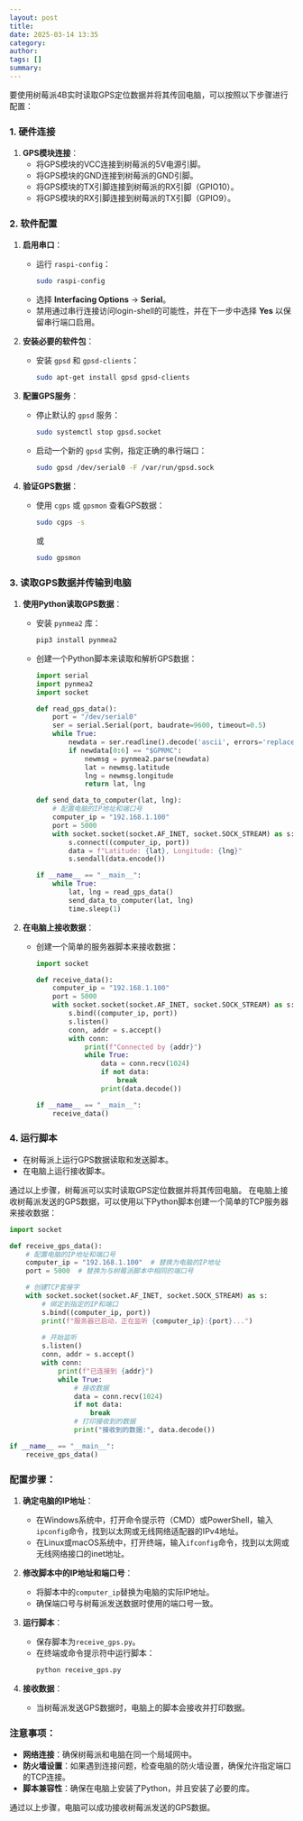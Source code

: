 ```yaml
---
layout: post
title: 
date: 2025-03-14 13:35
category: 
author: 
tags: []
summary: 
---
```

要使用树莓派4B实时读取GPS定位数据并将其传回电脑，可以按照以下步骤进行配置：

### 1. 硬件连接
1. **GPS模块连接**：
   - 将GPS模块的VCC连接到树莓派的5V电源引脚。
   - 将GPS模块的GND连接到树莓派的GND引脚。
   - 将GPS模块的TX引脚连接到树莓派的RX引脚（GPIO10）。
   - 将GPS模块的RX引脚连接到树莓派的TX引脚（GPIO9）。

### 2. 软件配置
1. **启用串口**：
   - 运行 `raspi-config`：
     ```bash
     sudo raspi-config
     ```
   - 选择 **Interfacing Options** -> **Serial**。
   - 禁用通过串行连接访问login-shell的可能性，并在下一步中选择 **Yes** 以保留串行端口启用。

2. **安装必要的软件包**：
   - 安装 `gpsd` 和 `gpsd-clients`：
     ```bash
     sudo apt-get install gpsd gpsd-clients
     ```

3. **配置GPS服务**：
   - 停止默认的 `gpsd` 服务：
     ```bash
     sudo systemctl stop gpsd.socket
     ```
   - 启动一个新的 `gpsd` 实例，指定正确的串行端口：
     ```bash
     sudo gpsd /dev/serial0 -F /var/run/gpsd.sock
     ```

4. **验证GPS数据**：
   - 使用 `cgps` 或 `gpsmon` 查看GPS数据：
     ```bash
     sudo cgps -s
     ```
     或
     ```bash
     sudo gpsmon
     ```

### 3. 读取GPS数据并传输到电脑
1. **使用Python读取GPS数据**：
   - 安装 `pynmea2` 库：
     ```bash
     pip3 install pynmea2
     ```
   - 创建一个Python脚本来读取和解析GPS数据：
     ```python
     import serial
     import pynmea2
     import socket

     def read_gps_data():
         port = "/dev/serial0"
         ser = serial.Serial(port, baudrate=9600, timeout=0.5)
         while True:
             newdata = ser.readline().decode('ascii', errors='replace')
             if newdata[0:6] == "$GPRMC":
                 newmsg = pynmea2.parse(newdata)
                 lat = newmsg.latitude
                 lng = newmsg.longitude
                 return lat, lng

     def send_data_to_computer(lat, lng):
         # 配置电脑的IP地址和端口号
         computer_ip = "192.168.1.100"
         port = 5000
         with socket.socket(socket.AF_INET, socket.SOCK_STREAM) as s:
             s.connect((computer_ip, port))
             data = f"Latitude: {lat}, Longitude: {lng}"
             s.sendall(data.encode())

     if __name__ == "__main__":
         while True:
             lat, lng = read_gps_data()
             send_data_to_computer(lat, lng)
             time.sleep(1)
     ```

2. **在电脑上接收数据**：
   - 创建一个简单的服务器脚本来接收数据：
     ```python
     import socket

     def receive_data():
         computer_ip = "192.168.1.100"
         port = 5000
         with socket.socket(socket.AF_INET, socket.SOCK_STREAM) as s:
             s.bind((computer_ip, port))
             s.listen()
             conn, addr = s.accept()
             with conn:
                 print(f"Connected by {addr}")
                 while True:
                     data = conn.recv(1024)
                     if not data:
                         break
                     print(data.decode())

     if __name__ == "__main__":
         receive_data()
     ```

### 4. 运行脚本
- 在树莓派上运行GPS数据读取和发送脚本。
- 在电脑上运行接收脚本。

通过以上步骤，树莓派可以实时读取GPS定位数据并将其传回电脑。
在电脑上接收树莓派发送的GPS数据，可以使用以下Python脚本创建一个简单的TCP服务器来接收数据：

```python
import socket

def receive_gps_data():
    # 配置电脑的IP地址和端口号
    computer_ip = "192.168.1.100"  # 替换为电脑的IP地址
    port = 5000  # 替换为与树莓派脚本中相同的端口号

    # 创建TCP套接字
    with socket.socket(socket.AF_INET, socket.SOCK_STREAM) as s:
        # 绑定到指定的IP和端口
        s.bind((computer_ip, port))
        print(f"服务器已启动，正在监听 {computer_ip}:{port}...")
        
        # 开始监听
        s.listen()
        conn, addr = s.accept()
        with conn:
            print(f"已连接到 {addr}")
            while True:
                # 接收数据
                data = conn.recv(1024)
                if not data:
                    break
                # 打印接收到的数据
                print("接收到的数据:", data.decode())

if __name__ == "__main__":
    receive_gps_data()
```

### 配置步骤：
1. **确定电脑的IP地址**：
   - 在Windows系统中，打开命令提示符（CMD）或PowerShell，输入`ipconfig`命令，找到以太网或无线网络适配器的IPv4地址。
   - 在Linux或macOS系统中，打开终端，输入`ifconfig`命令，找到以太网或无线网络接口的inet地址。

2. **修改脚本中的IP地址和端口号**：
   - 将脚本中的`computer_ip`替换为电脑的实际IP地址。
   - 确保端口号与树莓派发送数据时使用的端口号一致。

3. **运行脚本**：
   - 保存脚本为`receive_gps.py`。
   - 在终端或命令提示符中运行脚本：
     ```bash
     python receive_gps.py
     ```

4. **接收数据**：
   - 当树莓派发送GPS数据时，电脑上的脚本会接收并打印数据。

### 注意事项：
- **网络连接**：确保树莓派和电脑在同一个局域网中。
- **防火墙设置**：如果遇到连接问题，检查电脑的防火墙设置，确保允许指定端口的TCP连接。
- **脚本兼容性**：确保在电脑上安装了Python，并且安装了必要的库。

通过以上步骤，电脑可以成功接收树莓派发送的GPS数据。
